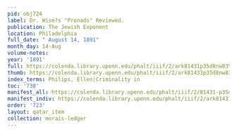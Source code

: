 ```yaml
---
pid: obj724
label: Dr. Wise?s "Pronads" Reviewed.
publication: The Jewish Exponent
location: Philadelphia
full_date: " August 14, 1891"
month_day: 14-Aug
volume-notes:
year: '1891'
full: https://colenda.library.upenn.edu/phalt/iiif/2/ark81431p35d8nw83%2FSHA256E-s8263719--55299d4134365be2166aa8300690a41423f0a30b8b86004b2a1839c597f19084.jpeg/full/3500,/0/default.jpg
thumb: https://colenda.library.upenn.edu/phalt/iiif/2/ark81431p35d8nw83%2FSHA256E-s8263719--55299d4134365be2166aa8300690a41423f0a30b8b86004b2a1839c597f19084.jpeg/full/!200,200/0/default.jpg
index_terms: Philips, Ellen|Criminality in
toc: '738'
manifest_all: https://colenda.library.upenn.edu/phalt/iiif/2/81431-p35d8nw83/manifest
manifest_indiv: https://colenda.library.upenn.edu/phalt/iiif/2/ark81431p35d8nw83%2FSHA256E-s8263719--55299d4134365be2166aa8300690a41423f0a30b8b86004b2a1839c597f19084.jpeg
order: '723'
layout: qatar_item
collection: morais-ledger
---
```

